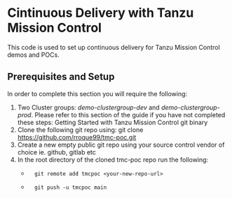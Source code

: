 # Cintinuous Delivery with Tanzu Mission Control
This code is used to set up continuous delivery for Tanzu Mission Control demos and POCs.

## Prerequisites and Setup
In order to complete this section you will require the following:

1.  Two Cluster groups: *demo-clustergroup-dev* and *demo-clustergroup-prod*.  Please refer to this section of the guide if you have not completed these steps: Getting Started with Tanzu Mission Control git binary
2.  Clone the following git repo using: git clone https://github.com/rroque99/tmc-poc.git
3.  Create a new empty public git repo using your source control vendor of choice ie. github, gitlab etc
4.  In the root directory of the cloned tmc-poc repo run the following:
      -       git remote add tmcpoc <your-new-repo-url>
      -       git push -u tmcpoc main

